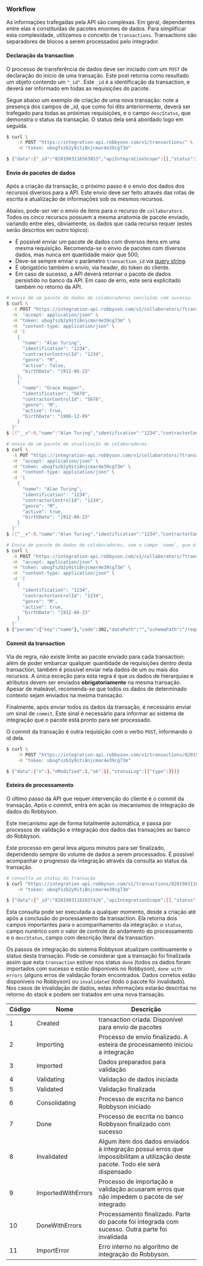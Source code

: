 ### Workflow

As informações trafegadas pela API são complexas. Em geral, dependentes entre elas e constituídas de pacotes enormes de dados. Para simplificar esta complexidade, utilizamos o conceito de `transactions`. Transactions são separadores de blocos a serem processados pelo integrador.

#### Declaração da transaction

O processo de transferência de dados deve ser iniciado com um `POST` de declaração do início de uma transação. Este post retorna como resultado um objeto contendo um `"_id"`. Este `_id` é a identificação da transaction, e deverá ser informado em todas as requisições do pacote.

Segue abaixo um exemplo de criação de uma nova transação: note a presença dos campos de _id, que como foi dito anteriormente, deverá ser trafegado para todas as próximas requisições, e o campo `descStatus`, que demonstra o status da transação. O status dela será abordado logo em seguida.

```bash
$ curl \
    -X POST "https://integration-api.robbyson.com/v1/transactions/" \
    -H "token: ubogfszb2y9iti8njcmar4e39cg73m"

$ {"data":{"_id":"8201903116563853","apiIntegrationScope":[],"status":1,"descStatus":"Created","date":"2019-01-31T16:56:03.824Z"},"statusLog":[{"type":3}]}
```

#### Envio de pacotes de dados

Após a criação da transação, o próximo passo é o envio dos dados dos recursos diversos para a API. Este envio deve ser feito através das rotas de escrita e atualização de informações sob os mesmos recursos. 

Abaixo, pode-ser ver o envio de itens para o recurso de `collaborators`. Todos os cinco recursos possuem a mesma anatomia de pacote enviado, variando entre eles, obviamente, os dados que cada recurso requer (estes serão descritos em outro tópico):

- É possível enviar um pacote de dados com diversos itens em uma mesma requisição. Recomenda-se o envio de pacotes com diversos dados, mas nunca em quantidade maior que 500;
- Deve-se sempre enviar o parâmetro `transaction_id` via [query string](https://en.wikipedia.org/wiki/Query_string).
- É obrigatório também o envio, via header, do token do cliente.
- Em caso de sucesso, a API deverá retornar o pacote de dados persistido no banco da API. Em caso de erro, este será explicitado também no retorno da API.

```bash
# envio de um pacote de dados de colaboradores concluído com sucesso.
$ curl \
  -X POST "https://integration-api.robbyson.com/v1/collaborators/?transaction_id=8201903116563853" \
  -H  "accept: application/json" \
  -H "token: ubogfszb2y9iti8njcmar4e39cg73m" \
  -H  "content-type: application/json" \
  -d '[
    {
      "name": "Alan Turing",
      "identification": "1234",
      "contractorControlId": "1234",
      "genre": "M",
      "active": false,
      "birthDate": "1912-06-23"
    },
    {
      "name": "Grace Hopper",
      "identification": "5678",
      "contractorControlId": "5678",
      "genre": "M",
      "active": true,
      "birthDate": "1906-12-09"
    }
  ]'
$ [{"__v":0,"name":"Alan Turing","identification":"1234","contractorControlId":"1234","genre":"M","active":false,"birthDate":"1912-06-23","stackId":"8201903116563853","contractorId":"8"},{"__v":0,"name":"Grace Hopper","identification":"5678","contractorControlId":"5678","genre":"M","active":true,"birthDate":"1906-12-09","stackId":"8201903116563853","contractorId":"8"}]
```

```bash
# envio de um pacote de atualização de colaboradores.
$ curl \
  -X PUT "https://integration-api.robbyson.com/v1/collaborators/?transaction_id=8201903116563853" \
  -H  "accept: application/json" \
  -H "token: ubogfszb2y9iti8njcmar4e39cg73m" \
  -H  "content-type: application/json" \
  -d '[
    {
      "name": "Alan Turing",
      "identification": "1234",
      "contractorControlId": "1234",
      "genre": "M",
      "active": true,
      "birthDate": "1912-06-23"
    }
  ]'
$ [{"__v":0,"name":"Alan Turing","identification":"1234","contractorControlId":"1234","genre":"M","active":true,"birthDate":"1912-06-23","stackId":"8201903116563853","contractorId":"8"}]
```

```bash
# Envio de pacote de dados de colaboradores, sem o campo `name`, que é obrigatório para este recurso.
$ curl \
  -X POST "https://integration-api.robbyson.com/v1/collaborators/?transaction_id=8201903116563853" \
  -H  "accept: application/json" \
  -H "token: ubogfszb2y9iti8njcmar4e39cg73m" \
  -H  "content-type: application/json" \
  -d '[
    {
      "identification": "1234",
      "contractorControlId": "1234",
      "genre": "M",
      "active": true,
      "birthDate": "1912-06-23"
    }
  ]'
$ {"params":{"key":"name"},"code":302,"dataPath":"","schemaPath":"/required/0","subErrors":null,"status":400,"name":"Error","message":"The \"collaborators\" body parameter is invalid ([{\"identification\":\"1234\",\"contractorControlId\":\"1234\",\"genre\":\"M\",\"active\":true,\"birthDate\":\"1912-06-23\"}]) \nUnable to parse array item at index 0 ({\"identification\":\"1234\",\"contractorControlId\":\"1234\",\"genre\":\"M\",\"active\":true,\"birthDate\":\"1912-06-23\"}). \nJSON Schema validation error. \nData path: \"undefined[0].\" \nSchema path: \"/required/0\" \nMissing required property: name"}
```

#### Commit da transaction

Via de regra, não existe limite ao pacote enviado para cada transaction: além de poder embarcar qualquer quantidade de requisições dentro desta transaction, também é possível enviar nela dados de um ou mais dos recursos. A única exceção para esta regra é que os dados de hierarquias e atributos devem ser enviados **obrigatoriamente** na mesma transação. Apesar de maleável, recomenda-se que todos os dados de determinado contexto sejam enviados na mesma transação.

Finalmente, após enviar todos os dados da transação, é necessário enviar um sinal de `commit`. Este sinal é necessário para informar ao sistema de integração que o pacote está pronto para ser processado.

O commit da transação é outra requisição com o verbo `POST`, informando o id dela.

```bash
$ curl \
    -X POST "https://integration-api.robbyson.com/v1/transactions/8201903116563853" \
    -H "token: ubogfszb2y9iti8njcmar4e39cg73m"

$ {"data":{"n":1,"nModified":1,"ok":1},"statusLog":[{"type":3}]}
```

#### Esteira de processamento

O último passo da API que requer intervenção do cliente é o commit da transação. Após o commit, entra em ação os mecanismos de integração de dados do Robbyson.

Este mecanismo age de forma totalmente automática, e passa por processos de validação e integração dos dados das transações ao banco do Robbyson.

Este processo em geral leva alguns minutos para ser finalizado, dependendo sempre do volume de dados a serem processados. É possível acompanhar o progresso da integração através da consulta ao status da transação.

```bash
# consulta ao status da transação
$ curl "https://integration-api.robbyson.com/v1/transactions/8201903116563853" \
    -H "token: ubogfszb2y9iti8njcmar4e39cg73m"

$ {"data":{"_id":"82019031182037426","apiIntegrationScope":[],"status":1,"descStatus":"Created","date":"2019-01-31T18:20:37.402Z"},"statusLog":[{"type":3}]}
```

Esta consulta pode ser executada a qualquer momento, desde a criação até após a conclusão do processamento da transaction. Ela retorna dois campos importantes para o acompanhamento da integração: o `status`, campo nunérico com o valor de controle do andamento do processamento e o `descStatus`, campo com descrição literal da transaction.

Os passos de integração do sistema Robbyson atualizam continuamente o status desta transação. Pode-se considerar que a transação foi finalizada assim que esta `transaction` estiver nos status `done` (todos os dados foram importados com sucesso e estão disponíveis no Robbyson), `done with errors` (alguns erros de validação foram encontrados. Dados corretos estão disponíveis no Robbyson) ou `invalidated` (todo o pacote foi invalidado). Nos casos de invalidação de dados, estas informações estarão descritas no retorno do stack e podem ser tratados em uma nova transação.

| Código | Nome | Descrição |
| - | - | - |
| 1 | Created | transaction criada. Disponível para envio de pacotes |
| 2 | Importing | Processo de envio finalizado. A esteira de processamento iniciou a integração  |
| 3 | Imported | Dados preparados para validação |
| 4 | Validating | Validação de dados iniciada |
| 5 | Validated | Validação finalizada |
| 6 | Consolidating | Processo de escrita no banco Robbyson iniciado |
| 7 | Done | Processo de escrita no banco Robbyson finalizado com sucesso |
| 8 | Invalidated | Algum item dos dados enviados à integração possui erros que impossibilitam a utilização deste pacote. Todo ele será dispensado |
| 9 | ImportedWithErrors | Processo de importação e validação acusaram erros que não impedem o pacote de ser integrado |
| 10 | DoneWithErrors | Processamento finalizado. Parte do pacote foi integrada com sucesso. Outra parte foi invalidada |
| 11 | ImportError | Erro interno no algoritmo de integração do Robbyson. |

